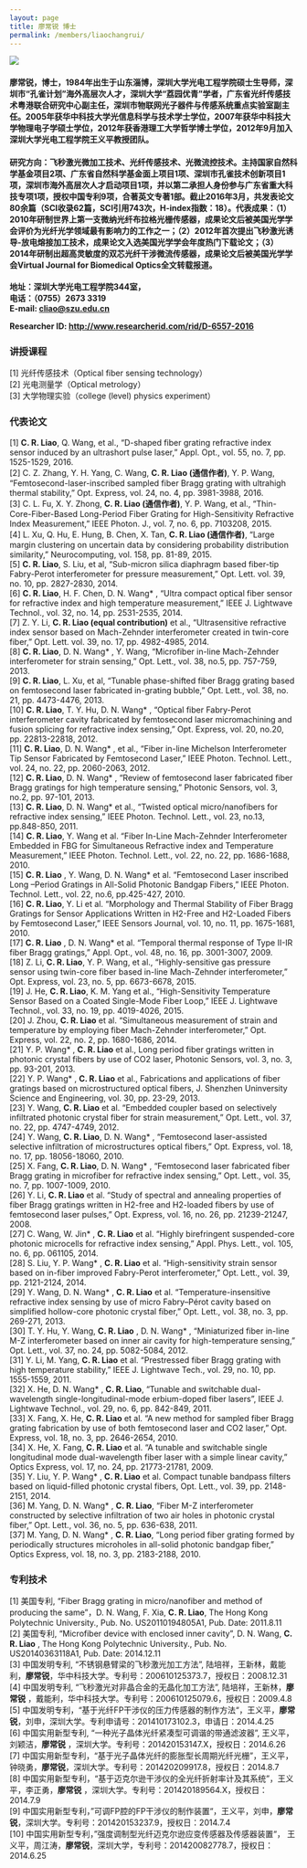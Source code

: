 ```yaml
---
layout: page
title: 廖常锐 博士
permalink: /members/liaochangrui/
---
```


<a href="{{ site.baseurl }}/members/liaochangrui/">
<img class="member-avatar" src="{{ site.baseurl }}/images/liaochangrui-92x128.jpg">
</a>


 <strong>

#### 廖常锐，博士，1984年出生于山东淄博，深圳大学光电工程学院硕士生导师，深圳市“孔雀计划”海外高层次人才，深圳大学“荔园优青”学者，广东省光纤传感技术粤港联合研究中心副主任，深圳市物联网光子器件与传感系统重点实验室副主任。2005年获华中科技大学光信息科学与技术学士学位，2007年获华中科技大学物理电子学硕士学位，2012年获香港理工大学哲学博士学位，2012年9月加入深圳大学光电工程学院王义平教授团队。<br/>
#### 研究方向：飞秒激光微加工技术、光纤传感技术、光微流控技术。主持国家自然科学基金项目2项、广东省自然科学基金面上项目1项、深圳市孔雀技术创新项目1项，深圳市海外高层次人才启动项目1项，并以第二承担人身份参与广东省重大科技专项1项，授权中国专利9项，合著英文专著1部。截止2016年3月，共发表论文80余篇（SCI收录62篇，SCI引用743次，H-index指数：18）。代表成果：（1）2010年研制世界上第一支微纳光纤布拉格光栅传感器，成果论文后被美国光学学会评价为光纤光学领域最有影响力的工作之一；（2）2012年首次提出飞秒激光诱导-放电熔接加工技术，成果论文入选美国光学学会年度热门下载论文；（3）2014年研制出超高灵敏度的双芯光纤干涉微流传感器，成果论文后被美国光学学会Virtual Journal for Biomedical Optics全文转载报道。<br/>

地址：深圳大学光电工程学院344室，<br/>
电话：（0755）2673 3319<br/>
E-mail: cliao@szu.edu.cn <br/>

Researcher ID: http://www.researcherid.com/rid/D-6557-2016
</strong>

###  <strong><font face="楷体">讲授课程</font></strong>

[1] 光纤传感技术（Optical fiber sensing technology）<br/>
[2] 光电测量学（Optical metrology）<br/>
[3] 大学物理实验（college (level) physics experiment）<br/>

###  <strong><font face="楷体">代表论文</font></strong>

[1]	**C. R. Liao**, Q. Wang, et al., “D-shaped fiber grating refractive index sensor induced by an ultrashort pulse laser,” Appl. Opt., vol. 55, no. 7, pp. 1525-1529, 2016.<br/>
[2]	C. Z. Zhang, Y. H. Yang, C. Wang, **C. R. Liao (通信作者)**, Y. P. Wang, “Femtosecond-laser-inscribed sampled fiber Bragg grating with ultrahigh thermal stability,” Opt. Express, vol. 24, no. 4, pp. 3981-3988, 2016.<br/>
[3]	C. L. Fu, X. Y. Zhong, **C. R. Liao (通信作者)**, Y. P. Wang, et al., “Thin-Core-Fiber-Based Long-Period Fiber Grating for High-Sensitivity Refractive Index Measurement,” IEEE Photon. J., vol. 7, no. 6, pp. 7103208, 2015.<br/>
[4]	L. Xu, Q. Hu, E. Hung, B. Chen, X. Tan, **C. R. Liao (通信作者)**, “Large margin clustering on uncertain data by considering probability distribution similarity,” Neurocomputing, vol. 158, pp. 81-89, 2015. <br/>
[5]	**C. R. Liao**, S. Liu, et al, “Sub-micron silica diaphragm based fiber-tip Fabry-Perot interferometer for pressure measurement,” Opt. Lett. vol. 39, no. 10, pp. 2827-2830, 2014. <br/>
[6]	**C. R. Liao**, H. F. Chen, D. N. Wang* , “Ultra compact optical fiber sensor for refractive index and high temperature measurement,” IEEE J. Lightwave Technol., vol. 32, no. 14, pp. 2531-2535, 2014.<br/>
[7]	Z. Y. Li, **C. R. Liao (equal contribution)** et al., “Ultrasensitive refractive index sensor based on Mach-Zehnder interferometer created in twin-core fiber,” Opt. Lett. vol. 39, no. 17, pp. 4982-4985, 2014.<br/>
[8]	**C. R. Liao**, D. N. Wang* , Y. Wang, “Microfiber in-line Mach-Zehnder interferometer for strain sensing,” Opt. Lett., vol. 38, no.5, pp. 757-759, 2013.<br/> 
[9]	**C. R. Liao**, L. Xu, et al, “Tunable phase-shifted fiber Bragg grating based on femtosecond laser fabricated in-grating bubble,” Opt. Lett., vol. 38, no. 21, pp. 4473-4476, 2013. <br/>
[10] **C. R. Liao**, T. Y. Hu, D. N. Wang* , “Optical fiber Fabry-Perot interferometer cavity fabricated by femtosecond laser micromachining and fusion splicing for refractive index sensing,” Opt. Express, vol. 20, no.20, pp. 22813-22818, 2012.<br/> 
[11] **C. R. Liao**, D. N. Wang* , et al., “Fiber in-line Michelson Interferometer Tip Sensor Fabricated by Femtosecond Laser,” IEEE Photon. Technol. Lett., vol. 24, no. 22, pp. 2060-2063, 2012. <br/>
[12] **C. R. Liao**, D. N. Wang* , “Review of femtosecond laser fabricated fiber Bragg gratings for high temperature sensing,” Photonic Sensors, vol. 3, no.2, pp. 97-101, 2013.<br/>
[13] **C. R. Liao**, D. N. Wang* et al., “Twisted optical micro/nanofibers for refractive index sensing,” IEEE Photon. Technol. Lett., vol. 23, no.13, pp.848-850, 2011.<br/>
[14] **C. R. Liao**, Y. Wang et al. “Fiber In-Line Mach-Zehnder Interferometer Embedded in FBG for Simultaneous Refractive index and Temperature Measurement,” IEEE Photon. Technol. Lett., vol. 22, no. 22, pp. 1686-1688, 2010.<br/> 
[15] **C. R. Liao** , Y. Wang, D. N. Wang* et al. “Femtosecond Laser inscribed Long –Period Gratings in All-Solid Photonic Bandgap Fibers,” IEEE Photon. Technol. Lett., vol. 22, no.6, pp.425-427, 2010. <br/>
[16] **C. R. Liao**, Y. Li et al. “Morphology and Thermal Stability of Fiber Bragg Gratings for Sensor Applications Written in H2-Free and H2-Loaded Fibers by Femtosecond Laser,” IEEE Sensors Journal, vol. 10, no. 11, pp. 1675-1681, 2010.<br/> 
[17] **C. R. Liao** , D. N. Wang* et al. “Temporal thermal response of Type II-IR fiber Bragg gratings,” Appl. Opt., vol. 48, no. 16, pp. 3001-3007, 2009. <br/>
[18] Z. Li, **C. R. Liao**, Y. P. Wang, et al., “Highly-sensitive gas pressure sensor using twin-core fiber based in-line Mach-Zehnder interferometer,” Opt. Express, vol. 23, no. 5, pp. 6673-6678, 2015.<br/>
[19] J. He, **C. R. Liao**, K. M. Yang et al., “High-Sensitivity Temperature Sensor Based on a Coated Single-Mode Fiber Loop,” IEEE J. Lightwave Technol., vol. 33, no. 19, pp. 4019-4026, 2015.<br/>
[20] J. Zhou, **C. R. Liao** et al. “Simultaneous measurement of strain and temperature by employing fiber Mach-Zehnder interferometer,” Opt. Express, vol. 22, no. 2, pp. 1680-1686, 2014. <br/>
[21] Y. P. Wang* , **C. R. Liao** et al., Long period fiber gratings written in photonic crystal fibers by use of CO2 laser, Photonic Sensors, vol. 3, no. 3, pp. 93-201, 2013.<br/>
[22] Y. P. Wang* , **C. R. Liao** et al., Fabrications and applications of fiber gratings based on microstructured optical fibers, J. Shenzhen Uninversity Science and Engineering, vol. 30, pp. 23-29, 2013.<br/>
[23] Y. Wang, **C. R. Liao** et al. “Embedded coupler based on selectively infiltrated photonic crystal fiber for strain measurement,” Opt. Lett., vol. 37, no. 22, pp. 4747-4749, 2012. <br/>
[24] Y. Wang, **C. R. Liao**, D. N. Wang* , “Femtosecond laser-assisted selective infiltration of microstructures optical fibers,” Opt. Express, vol. 18, no. 17, pp. 18056-18060, 2010. <br/>
[25] X. Fang, **C. R. Liao**, D. N. Wang* , “Femtosecond laser fabricated fiber Bragg grating in microfiber for refractive index sensing,” Opt. Lett., vol. 35, no. 7, pp. 1007-1009, 2010. <br/>
[26] Y. Li, **C. R. Liao** et al. “Study of spectral and annealing properties of fiber Bragg gratings written in H2-free and H2-loaded fibers by use of femtosecond laser pulses,” Opt. Express, vol. 16, no. 26, pp. 21239-21247, 2008.<br/> 
[27] C. Wang, W. Jin* , **C. R. Liao** et al. “Highly birefringent suspended-core photonic microcells for refractive index sensing,” Appl. Phys. Lett., vol. 105, no. 6, pp. 061105, 2014.<br/>
[28] S. Liu, Y. P. Wang* , **C. R. Liao** et al. “High-sensitivity strain sensor based on in-fiber improved Fabry-Perot interferometer,” Opt. Lett., vol. 39, pp. 2121-2124, 2014.<br/>
[29] Y. Wang, D. N. Wang* , **C. R. Liao** et al. “Temperature-insensitive refractive index sensing by use of micro Fabry–Pérot cavity based on simplified hollow-core photonic crystal fiber,” Opt. Lett., vol. 38, no. 3, pp. 269-271, 2013. <br/>
[30] T. Y. Hu, Y. Wang, **C. R. Liao** , D. N. Wang* , “Miniaturized fiber in-line M-Z interferometer based on inner air cavity for high-temperature sensing,” Opt. Lett., vol. 37, no. 24, pp. 5082-5084, 2012. <br/>
[31] Y. Li, M. Yang, **C. R. Liao** et al. “Prestressed fiber Bragg grating with high temperature stability,” IEEE J. Lightwave Tech., vol. 29, no. 10, pp. 1555-1559, 2011. <br/>
[32] X. He, D. N. Wang* , **C. R. Liao**, “Tunable and switchable dual-wavelength single-longitudinal-mode erbium-doped fiber lasers”, IEEE J. Lightwave Technol., vol. 29, no. 6, pp. 842-849, 2011. <br/>
[33] X. Fang, X. He, **C. R. Liao** et al. “A new method for sampled fiber Bragg grating fabrication by use of both femtosecond laser and CO2 laser,” Opt. Express, vol. 18, no. 3, pp. 2646-2654, 2010. <br/>
[34] X. He, X. Fang, **C. R. Liao** et al. “A tunable and switchable single longitudinal mode dual-wavelength fiber laser with a simple linear cavity,” Optics Express, vol. 17, no. 24, pp. 21773-21781, 2009. <br/>
[35] Y. Liu, Y. P. Wang* , **C. R. Liao** et al. Compact tunable bandpass filters based on liquid-filled photonic crystal fibers, Opt. Lett., vol. 39, pp. 2148-2151, 2014.<br/>
[36] M. Yang, D. N. Wang* , **C. R. Liao**, “Fiber M-Z interferometer constructed by selective infiltration of two air holes in photonic crystal fiber,” Opt. Lett., vol. 36, no. 5, pp. 636-638, 2011. <br/>
[37] M. Yang, D. N. Wang* , **C. R. Liao**, “Long period fiber grating formed by periodically structures microholes in all-solid photonic bandgap fiber,” Optics Express, vol. 18, no. 3, pp. 2183-2188, 2010.<br/> 

###  <strong><font face="楷体">专利技术</font></strong>

[1]	美国专利, “Fiber Bragg grating in micro/nanofiber and method of producing the same”，D. N. Wang, F. Xia, **C. R. Liao**, The Hong Kong Polytechnic University., Pub. No. US20110194805A1, Pub. Date: 2011.8.11<br/> 
[2]	美国专利, “Microfiber device with enclosed inner cavity”, D. N. Wang, **C. R. Liao** , The Hong Kong Polytechnic University., Pub. No. US20140363118A1, Pub. Date: 2014.12.11<br/> 
[3]	中国发明专利, “不锈钢悬臂梁的飞秒激光加工方法”, 陆培祥，王新林，戴能利，**廖常锐**，华中科技大学。专利号：200610125373.7，授权日：2008.12.31<br/> 
[4]	中国发明专利, “飞秒激光对非晶合金的无晶化加工方法”,	陆培祥，王新林，**廖常锐** ，戴能利，华中科技大学。专利号：200610125079.6，授权日：2009.4.8<br/> 
[5]	中国发明专利，“基于光纤FP干涉仪的压力传感器的制作方法“，王义平，**廖常锐**，刘申，深圳大学。专利申请号：201410173102.3，申请日：2014.4.25<br/> 
[6]	中国实用新型专利, “一种光子晶体光纤紧凑型可调谐的带通滤波器”, 王义平，刘颖洁，**廖常锐** ，深圳大学。专利号：201420153147.X，授权日：2014.6.26<br/> 
[7]	中国实用新型专利，“基于光子晶体光纤的膨胀型长周期光纤光栅”，王义平，钟晓勇，**廖常锐**，深圳大学。专利号：201420209917.8，授权日：2014.8.7<br/> 
[8]	中国实用新型专利，“基于迈克尔逊干涉仪的全光纤折射率计及其系统”，王义平，李正勇，**廖常锐** ，深圳大学。专利号：201420189564.X，授权日：2014.7.9<br/> 
[9]	中国实用新型专利，”可调FP腔的FP干涉仪的制作装置“，王义平，刘申，**廖常锐**，深圳大学。专利号：201420153237.9，授权日：2014.7.4<br/> 
[10] 中国实用新型专利，”强度调制型光纤迈克尔逊应变传感器及传感器装置“，	王义平，周江涛，**廖常锐**，深圳大学，专利号：201420082778.7，授权日：2014.6.25<br/> 
